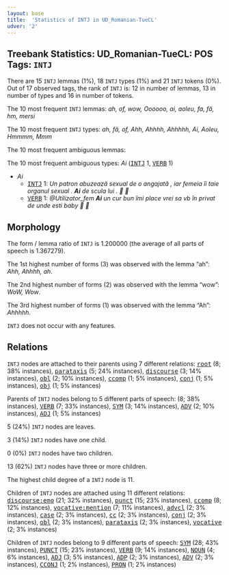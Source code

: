 ```yaml
---
layout: base
title:  'Statistics of INTJ in UD_Romanian-TueCL'
udver: '2'
---
```


## Treebank Statistics: UD_Romanian-TueCL: POS Tags: `INTJ`

There are 15 `INTJ` lemmas (1%), 18 `INTJ` types (1%) and 21 `INTJ` tokens (0%).
Out of 17 observed tags, the rank of `INTJ` is: 12 in number of lemmas, 13 in number of types and 16 in number of tokens.

The 10 most frequent `INTJ` lemmas: <em>ah, of, wow, Oooooo, ai, aoleu, fa, fă, hm, mersi</em>

The 10 most frequent `INTJ` types:  <em>ah, fă, of, Ahh, Ahhhh, Ahhhhh, Ai, Aoleu, Hmmmm, Mmm</em>

The 10 most frequent ambiguous lemmas: 

The 10 most frequent ambiguous types:  <em>Ai</em> (<tt><a href="ro_tuecl-pos-INTJ.html">INTJ</a></tt> 1, <tt><a href="ro_tuecl-pos-VERB.html">VERB</a></tt> 1)


* <em>Ai</em>
  * <tt><a href="ro_tuecl-pos-INTJ.html">INTJ</a></tt> 1: <em>Un patron abuzează sexual de o angajată , iar femeia îi taie organul sexual . <b>Ai</b> de scula lui . 🤣 🤦</em>
  * <tt><a href="ro_tuecl-pos-VERB.html">VERB</a></tt> 1: <em>@Utilizator_fem <b>Ai</b> un cur bun îmi place vrei sa vb în privat de unde esti baby 🥰 🥰</em>

## Morphology

The form / lemma ratio of `INTJ` is 1.200000 (the average of all parts of speech is 1.367279).

The 1st highest number of forms (3) was observed with the lemma “ah”: <em>Ahh, Ahhhh, ah</em>.

The 2nd highest number of forms (2) was observed with the lemma “wow”: <em>WoW, Wow</em>.

The 3rd highest number of forms (1) was observed with the lemma “Ah”: <em>Ahhhhh</em>.

`INTJ` does not occur with any features.


## Relations

`INTJ` nodes are attached to their parents using 7 different relations: <tt><a href="ro_tuecl-dep-root.html">root</a></tt> (8; 38% instances), <tt><a href="ro_tuecl-dep-parataxis.html">parataxis</a></tt> (5; 24% instances), <tt><a href="ro_tuecl-dep-discourse.html">discourse</a></tt> (3; 14% instances), <tt><a href="ro_tuecl-dep-obl.html">obl</a></tt> (2; 10% instances), <tt><a href="ro_tuecl-dep-ccomp.html">ccomp</a></tt> (1; 5% instances), <tt><a href="ro_tuecl-dep-conj.html">conj</a></tt> (1; 5% instances), <tt><a href="ro_tuecl-dep-obj.html">obj</a></tt> (1; 5% instances)

Parents of `INTJ` nodes belong to 5 different parts of speech:  (8; 38% instances), <tt><a href="ro_tuecl-pos-VERB.html">VERB</a></tt> (7; 33% instances), <tt><a href="ro_tuecl-pos-SYM.html">SYM</a></tt> (3; 14% instances), <tt><a href="ro_tuecl-pos-ADV.html">ADV</a></tt> (2; 10% instances), <tt><a href="ro_tuecl-pos-ADJ.html">ADJ</a></tt> (1; 5% instances)

5 (24%) `INTJ` nodes are leaves.

3 (14%) `INTJ` nodes have one child.

0 (0%) `INTJ` nodes have two children.

13 (62%) `INTJ` nodes have three or more children.

The highest child degree of a `INTJ` node is 11.

Children of `INTJ` nodes are attached using 11 different relations: <tt><a href="ro_tuecl-dep-discourse-emo.html">discourse:emo</a></tt> (21; 32% instances), <tt><a href="ro_tuecl-dep-punct.html">punct</a></tt> (15; 23% instances), <tt><a href="ro_tuecl-dep-ccomp.html">ccomp</a></tt> (8; 12% instances), <tt><a href="ro_tuecl-dep-vocative-mention.html">vocative:mention</a></tt> (7; 11% instances), <tt><a href="ro_tuecl-dep-advcl.html">advcl</a></tt> (2; 3% instances), <tt><a href="ro_tuecl-dep-case.html">case</a></tt> (2; 3% instances), <tt><a href="ro_tuecl-dep-cc.html">cc</a></tt> (2; 3% instances), <tt><a href="ro_tuecl-dep-conj.html">conj</a></tt> (2; 3% instances), <tt><a href="ro_tuecl-dep-obl.html">obl</a></tt> (2; 3% instances), <tt><a href="ro_tuecl-dep-parataxis.html">parataxis</a></tt> (2; 3% instances), <tt><a href="ro_tuecl-dep-vocative.html">vocative</a></tt> (2; 3% instances)

Children of `INTJ` nodes belong to 9 different parts of speech: <tt><a href="ro_tuecl-pos-SYM.html">SYM</a></tt> (28; 43% instances), <tt><a href="ro_tuecl-pos-PUNCT.html">PUNCT</a></tt> (15; 23% instances), <tt><a href="ro_tuecl-pos-VERB.html">VERB</a></tt> (9; 14% instances), <tt><a href="ro_tuecl-pos-NOUN.html">NOUN</a></tt> (4; 6% instances), <tt><a href="ro_tuecl-pos-ADJ.html">ADJ</a></tt> (3; 5% instances), <tt><a href="ro_tuecl-pos-ADP.html">ADP</a></tt> (2; 3% instances), <tt><a href="ro_tuecl-pos-ADV.html">ADV</a></tt> (2; 3% instances), <tt><a href="ro_tuecl-pos-CCONJ.html">CCONJ</a></tt> (1; 2% instances), <tt><a href="ro_tuecl-pos-PRON.html">PRON</a></tt> (1; 2% instances)


